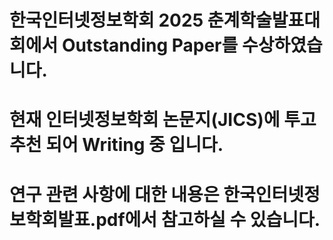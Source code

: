 # 한국인터넷정보학회 2025 춘계학술발표대회에서 Outstanding Paper를 수상하였습니다.
# 현재 인터넷정보학회 논문지(JICS)에 투고추천 되어 Writing 중 입니다.
# 연구 관련 사항에 대한 내용은 한국인터넷정보학회발표.pdf에서 참고하실 수 있습니다. 
